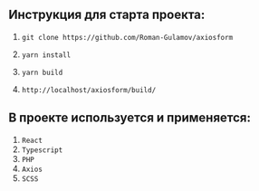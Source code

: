## Инструкция для старта проекта:

1. `git clone https://github.com/Roman-Gulamov/axiosform`

2. `yarn install`

3. `yarn build`

4. `http://localhost/axiosform/build/`

## В проекте используется и применяется:
1. `React`
2. `Typescript`
3. `PHP`
4. `Axios`
5. `SCSS`